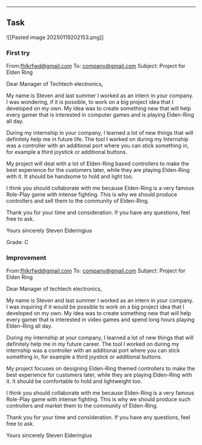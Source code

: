 ___
## Task
![[Pasted image 20250119202153.png]]
### First try
From:fhlkrfwd@gmail.com
To: company@gmail.com
Subject: Project for Elden Ring

Dear Manager of Techtech electronics,

My name is Steven and last summer I worked as an intern in your company. I was wondering, if it is possible, to work on a big project idea that I developed on my own. My idea was to create something new that will help every gamer that is interested in computer games and is playing Elden-Ring all day.

During my internship in your company, I learned a lot of new things that will definitely help me in future life. The tool I worked on during my Internship was a controller with an additional port where you can stick something in, for example a third joystick or additional buttons.

My project will deal with a lot of Elden-Ring based controllers to make the best experience for the customers later, while they are playing Elden-Ring with it. It should be handsome to hold and light too.

I think you should collaborate with me because Elden-Ring is a very famous Role-Play game with intense fighting. This is why we should produce controllers and sell them to the community of Elden-Ring.

Thank you for your time and consideration. If you have any questions, feel free to ask.

Yours sincerely
Steven Elderingius

Grade: C
### Improvement

From:fhlkrfwd@gmail.com
To: company@gmail.com
Subject: Project for Elden Ring

Dear Manager of techtech electronics,

My name is Steven and last summer I worked as an intern in your company. I was inquiring if it would be possible to work on a big project idea that I developed on my own. My idea was to create something new that will help every gamer that is interested in video games and spend long hours playing Elden-Ring all day.

During my internship at your company, I learned a lot of new things that will definitely help me in my future career. The tool I worked on during my internship was a controller with an additional port where you can stick something in, for example a third joystick or additional buttons.

My project focuses on designing Elden-Ring themed controllers to make the best experience for customers later, while they are playing Elden-Ring with it. It should be comfortable to hold and lightweight too.

I think you should collaborate with me because Elden-Ring is a very famous Role-Play game with intense fighting. This is why we should produce such controllers and market them to the community of Elden-Ring.

Thank you for your time and consideration. If you have any questions, feel free to ask.

Yours sincerely
Steven Elderingius


